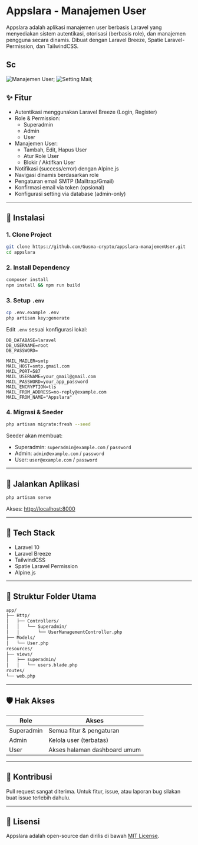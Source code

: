 # Appslara - Manajemen User

Appslara adalah aplikasi manajemen user berbasis Laravel yang menyediakan sistem autentikasi, otorisasi (berbasis role), dan manajemen pengguna secara dinamis. Dibuat dengan Laravel Breeze, Spatie Laravel-Permission, dan TailwindCSS.
## Sc
![Manajemen User]('1.png');
![Setting Mail]('2.png');
## ✨ Fitur

- Autentikasi menggunakan Laravel Breeze (Login, Register)
- Role & Permission:
  - Superadmin
  - Admin
  - User
- Manajemen User:
  - Tambah, Edit, Hapus User
  - Atur Role User
  - Blokir / Aktifkan User
- Notifikasi (success/error) dengan Alpine.js
- Navigasi dinamis berdasarkan role
- Pengaturan email SMTP (Mailtrap/Gmail)
- Konfirmasi email via token (opsional)
- Konfigurasi setting via database (admin-only)

---

## 🔧 Instalasi

### 1. Clone Project

```bash
git clone https://github.com/Gusma-crypto/appslara-manajemenUser.git
cd appslara
```

### 2. Install Dependency

```bash
composer install
npm install && npm run build
```

### 3. Setup `.env`

```bash
cp .env.example .env
php artisan key:generate
```

Edit `.env` sesuai konfigurasi lokal:

```env
DB_DATABASE=laravel
DB_USERNAME=root
DB_PASSWORD=

MAIL_MAILER=smtp
MAIL_HOST=smtp.gmail.com
MAIL_PORT=587
MAIL_USERNAME=your_gmail@gmail.com
MAIL_PASSWORD=your_app_password
MAIL_ENCRYPTION=tls
MAIL_FROM_ADDRESS=no-reply@example.com
MAIL_FROM_NAME="Appslara"
```

### 4. Migrasi & Seeder

```bash
php artisan migrate:fresh --seed
```

Seeder akan membuat:
- Superadmin: `superadmin@example.com` / `password`
- Admin: `admin@example.com` / `password`
- User: `user@example.com` / `password`

---

## 🚀 Jalankan Aplikasi

```bash
php artisan serve
```

Akses: [http://localhost:8000](http://localhost:8000)

---

## 🧰 Tech Stack

- Laravel 10
- Laravel Breeze
- TailwindCSS
- Spatie Laravel Permission
- Alpine.js

---

## 📁 Struktur Folder Utama

```bash
app/
├── Http/
│   ├── Controllers/
│   │   └── Superadmin/
│   │       └── UserManagementController.php
├── Models/
│   └── User.php
resources/
├── views/
│   ├── superadmin/
│   │   └── users.blade.php
routes/
└── web.php
```

---

## 🛡️ Hak Akses

| Role        | Akses                         |
|-------------|-------------------------------|
| Superadmin  | Semua fitur & pengaturan      |
| Admin       | Kelola user (terbatas)        |
| User        | Akses halaman dashboard umum  |

---

## 🙏 Kontribusi

Pull request sangat diterima. Untuk fitur, issue, atau laporan bug silakan buat issue terlebih dahulu.

---

## 📝 Lisensi

Appslara adalah open-source dan dirilis di bawah [MIT License](LICENSE).
